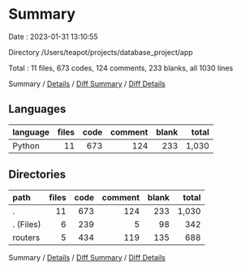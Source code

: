 # Summary

Date : 2023-01-31 13:10:55

Directory /Users/teapot/projects/database_project/app

Total : 11 files,  673 codes, 124 comments, 233 blanks, all 1030 lines

Summary / [Details](details.md) / [Diff Summary](diff.md) / [Diff Details](diff-details.md)

## Languages
| language | files | code | comment | blank | total |
| :--- | ---: | ---: | ---: | ---: | ---: |
| Python | 11 | 673 | 124 | 233 | 1,030 |

## Directories
| path | files | code | comment | blank | total |
| :--- | ---: | ---: | ---: | ---: | ---: |
| . | 11 | 673 | 124 | 233 | 1,030 |
| . (Files) | 6 | 239 | 5 | 98 | 342 |
| routers | 5 | 434 | 119 | 135 | 688 |

Summary / [Details](details.md) / [Diff Summary](diff.md) / [Diff Details](diff-details.md)